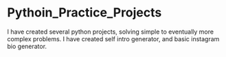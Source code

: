 # Pythoin_Practice_Projects
I have created several python projects, solving simple to eventually more complex problems. I have created 
self intro generator, and basic instagram bio generator.
